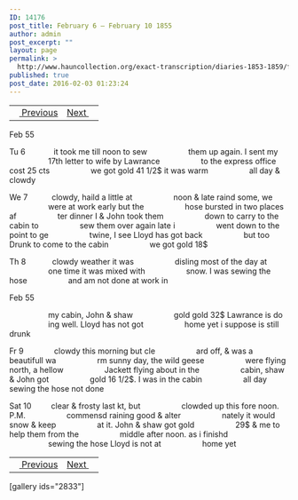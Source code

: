 ```yaml
---
ID: 14176
post_title: February 6 – February 10 1855
author: admin
post_excerpt: ""
layout: page
permalink: >
  http://www.hauncollection.org/exact-transcription/diaries-1853-1859/february-6-february-10-1855/
published: true
post_date: 2016-02-03 01:23:24
---
```

<table style="width: 100%;" align="center">
<tbody>
<tr>
<td><a href="http://www.hauncollection.org/version-2/diaries-1853-1859/february-3-february-6-1855/"><img src="https://lh3.googleusercontent.com/-EFJpxxNiPNw/VqgtWBCZrMI/AAAAAAAAAFU/WfY4lPFWWkg/s800-Ic42/Soeb-Plain-Arrows-8-10px.png" alt="" width="10" height="10" /> Previous</a></td>
<td style="text-align: right;"><a href="http://www.hauncollection.org/version-2/diaries-1853-1859/february-11-february-13-1855/">Next <img src="https://lh3.googleusercontent.com/-67k0cYlpXHw/VqgtWKz1MXI/AAAAAAAAAFU/k9PW_Piyurk/s800-Ic42/Soeb-Plain-Arrows-5-10px.png" alt="" width="10" height="10" /></a></td>
</tr>
</tbody>
</table>
Feb 55

Tu 6             it took me till noon to sew
<span style="margin-left: 70px;">them up again. I sent my
<span style="margin-left: 70px;">17th letter to wife by Lawrance
<span style="margin-left: 70px;">to the express office cost 25 cts
<span style="margin-left: 70px;">we got gold 41 1/2$ it was warm
<span style="margin-left: 70px;">all day &amp; clowdy</span></span></span></span></span>

We 7           clowdy, haild a little at
<span style="margin-left: 70px;">noon &amp; late raind some, we
<span style="margin-left: 70px;">were at work early but the
<span style="margin-left: 70px;">hose bursted in two places af
<span style="margin-left: 70px;">ter dinner I &amp; John took them
<span style="margin-left: 70px;">down to carry to the cabin to
<span style="margin-left: 70px;">sew them over again late i
<span style="margin-left: 70px;">went down to the point to ge
<span style="margin-left: 70px;">twine, I see Lloyd has got back
<span style="margin-left: 70px;">but too Drunk to come to the cabin
<span style="margin-left: 70px;">we got gold 18$</span></span></span></span></span></span></span></span></span></span>

Th 8            clowdy weather it was
<span style="margin-left: 70px;">disling most of the day at
<span style="margin-left: 70px;">one time it was mixed with
<span style="margin-left: 70px;">snow. I was sewing the hose
<span style="margin-left: 70px;">and am not done at work in</span></span></span></span>

Feb 55

<span style="margin-left: 70px;">my cabin, John &amp; shaw
<span style="margin-left: 70px;">gold gold 32$ Lawrance is do
<span style="margin-left: 70px;">ing well. Lloyd has not got
<span style="margin-left: 70px;">home yet i suppose is still drunk</span></span></span></span>

Fr 9              clowdy this morning but cle
<span style="margin-left: 70px;">ard off, &amp; was a beautifull wa
<span style="margin-left: 70px;">rm sunny day, the wild geese
<span style="margin-left: 70px;">were flying north, a hellow
<span style="margin-left: 70px;">Jackett flying about in the
<span style="margin-left: 70px;">cabin, shaw &amp; John got
<span style="margin-left: 70px;">gold 16 1/2$. I was in the cabin
<span style="margin-left: 70px;">all day sewing the hose not done</span></span></span></span></span></span></span>

Sat 10         clear &amp; frosty last kt, but
<span style="margin-left: 70px;">clowded up this fore noon. P.M.
<span style="margin-left: 70px;">commensd raining good &amp; alter
<span style="margin-left: 70px;">nately it would snow &amp; keep
<span style="margin-left: 70px;">at it. John &amp; shaw got gold
<span style="margin-left: 70px;">29$ &amp; me to help them from the
<span style="margin-left: 70px;">middle after noon. as i finishd
<span style="margin-left: 70px;">sewing the hose Lloyd is not at
<span style="margin-left: 70px;">home yet</span></span></span></span></span></span></span></span>
<table style="width: 100%;" align="center">
<tbody>
<tr>
<td><a href="http://www.hauncollection.org/version-2/diaries-1853-1859/february-3-february-6-1855/"><img src="https://lh3.googleusercontent.com/-EFJpxxNiPNw/VqgtWBCZrMI/AAAAAAAAAFU/WfY4lPFWWkg/s800-Ic42/Soeb-Plain-Arrows-8-10px.png" alt="" width="10" height="10" /> Previous</a></td>
<td style="text-align: right;"><a href="http://www.hauncollection.org/version-2/diaries-1853-1859/february-11-february-13-1855/">Next <img src="https://lh3.googleusercontent.com/-67k0cYlpXHw/VqgtWKz1MXI/AAAAAAAAAFU/k9PW_Piyurk/s800-Ic42/Soeb-Plain-Arrows-5-10px.png" alt="" width="10" height="10" /></a></td>
</tr>
</tbody>
</table>
[gallery ids="2833"]